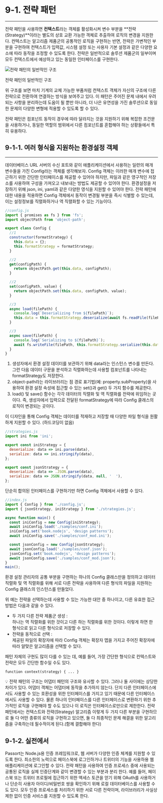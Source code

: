 # 9-1. 전략 패턴

---

전략 패턴을 사용하면 **컨텍스트**라는 객체를 활성화시켜 변수 부분을 **전략(Strategy)**이라는 별도의 상호 교환 가능한 객체로 추출하여 로직의 변경을 지원한다.
컨텍스트는 알고리즘 제품군의 공통적인 로직을 구현하는 반면,
전략은 가변적인 부분을 구현하여 컨텍스트가 입력값, 시스템 설정 또는 사용자 기본 설정과 같은 다양한 요소에 따라 동작을 조정할 수 있도록 한다.
전략은 일반적으로 솔루션 제품군의 일부이며 모두 컨텍스트에서 예상하고 있는 동일한 인터페이스를 구현한다.

![전략 패턴의 일반적인 구조](https://s3-us-west-2.amazonaws.com/secure.notion-static.com/e9a17f20-82b2-461d-adc1-9854773f2edb/Untitled.png)

전략 패턴의 일반적인 구조

위 구조를 보면 마치 기계의 교체 가능한 부품처럼 컨텍스트 객체가 자신의 구조에 다른 전략으로 전환하여 연결하는 방식을 보여주고 있다.
이 패턴은 주어진 문제 내에서 우려되는 사항을 분리하는데 도움이 될 뿐만 아니라, 더 나은 유연성을 가진 솔루션으로 동일한 문제의 다양한 변형에 적용할 수 있도록 할 수 있다.

전략 패턴은 컴포넌트 동작이 경우에 따라 달라지는 것을 지원하기 위해 복잡한 조건문을 사용하거나, 동일한 역할의 범위에서 다른 컴포넌트를 혼합해야 하는 상황들에서 특히 유용하다.

## 9-1-1. 여러 형식을 지원하는 환경설정 객체

---

데이터베이스 URL 서버의 수신 포트와 같이 애플리케이션에서 사용하는 일련의 매개 변수들을 가진 Config라는 객체를 생각해보자.
Config 객체는 이러한 매개 변수에 접근하기 위한 간단한 인터페이스를 제공할 수 있어야 하지만, 파일과 같은 영구적인 저장소를 사용하여 구성을 가져오고 내보내는 방법도 제공할 수 있어야 한다.
환경설정을 저장하기 위해 json, ini, yaml과 같은 다양한 영식을 지원할 수 있어야 한다.
전략 패턴에 대한 내용을 적용하면 Config 객체에서 동작이 변경될 부분을 즉시 식별할 수 있는데, 이는 설정정보를 직렬화하거나 역 직렬화할 수 있는 기능이다.

```jsx
//config.js
import { promises as fs } from 'fs';
import objectPath from 'object-path';

export class Config {
  //1
  constructor(formatStrategy) {
    this.data = {};
    this.formatStrategy = formatStrategy;
  }

  //2
  get(configPath) {
    return objectPath.get(this.data, configPath);
  }

  //2
  set(configPath, value) {
    return objectPath.set(this.data, configPath, value);
  }

  //3
  async load(filePath) {
    console.log(`Deserializing from ${filePath}`);
    this.data = this.formatStrategy.deserialize(await fs.readFile(filePath, 'utf-8'));
  }

  //3
  async save(filePath) {
    console.log(`Serializing to ${filePath}`);
    await fs.writeFile(filePath, this.formatStrategy.serialize(this.data));
  }
}
```

1. 생성자에서 환경 설정 데이터를 보관하기 위해 data라는 인스턴스 변수를 만든다.
   그런 다음 데이터 구문을 분석하고 직렬화하는데 사용할 컴포넌트를 나타내는 formatStrategy도 저장한다.
2. object-path라는 라이브러리는 점 경로 표기법(예: property.subProperty)을 사용하여 환경 설정 속성에 접근할 수 있는 set()과 get() 두 가지 함수를 제공한다.
3. load() 및 save() 함수는 각각 데이터의 직렬화 및 역 직렬화를 전략에 위임하는 곳이다.
   즉, 생성자에서 입력으로 전달된 formatStrategy에 따라 Config 클래스의 로직이 변경되는 곳이다.

이 디자인을 통해 Config 객체는 데이터를 적재하고 저장할 때 다양한 파일 형식을 원활하게 지원할 수 있다. (하드코딩이 없음)

```jsx
//strategies.js
import ini from 'ini';

export const iniStrategy = {
  deserialize: data => ini.parse(data),
  serialize: data => ini.stringify(data),
};

export const jsonStrategy = {
  deserialize: data => .JSON.parse(data),
  serialize: data => JSON.stringify(data, null, '  '),
};
```

단순히 합의된 인터페이스를 구현하기만 하면 Config 객체에서 사용할 수 있다.

```jsx
//index.js
import { Config } from './config.js';
import { jsonStrategy, iniStrategy } from './strategies.js';

async function main() {
  const iniConfig = new Config(iniStrategy);
  await iniConfig.load('./samples/conf.ini');
  iniConfig.set('book.nodejs', 'design patterns');
  await iniConfig.save('./samples/conf_mod.ini');

  const jsonConfig = new Config(jsonStrategy);
  await jsonConfig.load('./samples/conf.json');
  jsonConfig.set('book.nodejs', 'design patterns');
  await jsonConfig.save('./samples/conf_mod.json');
}
main();
```

환경 설정 관리자의 공통 부분을 구현하는 하나의 Config 클래스만을 정의하고 데이터 직렬화 및 역 직렬화를 위해 서로 다른 전략을 사용하여 다른 형식의 파일을 지원하는 Config 클래스의 인스턴스를 만들었다.

위 예는 전략을 선택하는데 사용할 수 있는 가능한 대안 중 하나이고, 다른 유효한 접근 방법은 다음과 같을 수 있다.

- 두 가지 다른 전략 제품군 생성 :  
  하나는 역 직렬화를 위한 것이고 다른 하는 직렬화를 위한 것이다.
  이렇게 하면 한 형식으로 읽고 다른 형식으로 저장할 수 있다.
- 전략을 동적으로 선택 :  
  제공된 파일의 확장자에 따라 Config 객체는 확장자 맵을 가지고 주어진 확장자에 따라 알맞은 알고리즘을 선택할 수 있다.

패턴 자체의 구현도 많이 다를 수 있는 데, 예를 들어, 가장 간단한 형식으로 컨텍스트와 전략은 모두 간단한 함수일 수도 있다.

`function context(strategy) { ... }`

<aside>
💡 전략 패턴의 구조는 어댑터 패턴의 구조와 유사할 수 있다.
그러나 둘 사이에는 상당한 차이가 있다.
어댑터 객체는 어댑터에 동작을 추가하지 않는다. 단지 다른 인터페이스에서도 사용할 수 있는 호환성을 위한 인터페이스를 가지고 있기 때문에 다른 인터페이스에서도 사용할 수 있다. 물론 하나의 인터페이스를 다른 인터페이스로 변환하기 위한 추가적인 로직을 구현해야 할 수도 있으나 이 로직은 인터페이스로만으로 제한한다.
전략 패턴에서는 컨텍스트와 전략(Strategy) 알고리즘 이렇게 두 가지 다른 부분을 구현하므로 둘 다 어떤 종류의 로직을 구현하고 있으면, 둘 다 최종적인 문제 해결을 위한 알고리즘을 구축하는데 필수적이게 된다.(함께 결합해야 한다)

</aside>

## 9-1-2. 실전에서

Passort는 Node.js용 인증 프레임워크로, 웹 서버가 다양한 인증 체계를 지원할 수 있도록 한다.
최소한의 노력으로 페이스북에 로그인하거나 트위터의 기능을 사용하용 웹 애플리케이션에 로그인할 수 있다.
전략 패턴을 사용하여 인증 프로세스 중에 사용되는 공통된 로직을 실제 인증단계와 같이 변경할 수 있는 부분과 분리 한다.
예를 들어, 페이스북 또는 트위터 프로필에 접근하기 위한 액세스 토큰을 얻기 위해 OAuth를 사용하거나 단순히 사용자 아이디/비밀번호 쌍을 확인하기 위해 로컬 데이터베이스를 사용할 수도 있다.
모두 인증 프로세스를 처리하기 위한 서로 다른 전략이며, 라이브러리가 사실상 제한 없이 인증 서비스를 지원할 수 있도록 한다.
